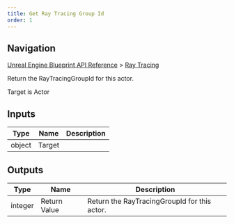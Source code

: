 ```yaml
---
title: Get Ray Tracing Group Id
order: 1
---
```

## Navigation

[Unreal Engine Blueprint API Reference](https://dev.epicgames.com/documentation/en-us/unreal-engine/BlueprintAPI) > [Ray Tracing](https://dev.epicgames.com/documentation/en-us/unreal-engine/BlueprintAPI/RayTracing)

Return the RayTracingGroupId for this actor.

Target is Actor

## Inputs

| Type | Name | Description |
| --- | --- | --- |
| object | Target |  |

## Outputs

| Type | Name | Description |
| --- | --- | --- |
| integer | Return Value | Return the RayTracingGroupId for this actor. |
